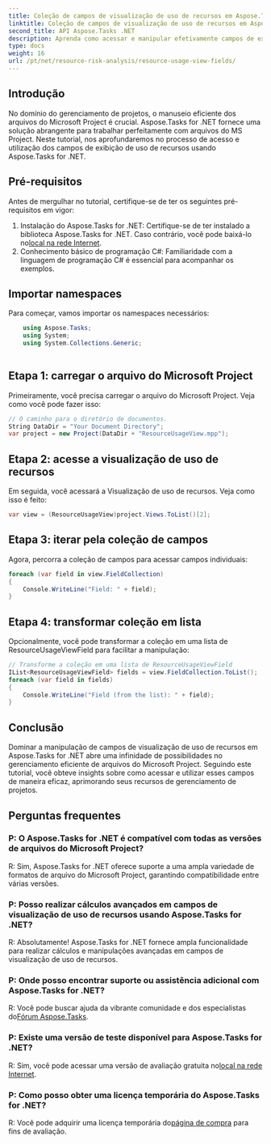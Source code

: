 ```yaml
---
title: Coleção de campos de visualização de uso de recursos em Aspose.Tasks
linktitle: Coleção de campos de visualização de uso de recursos em Aspose.Tasks
second_title: API Aspose.Tasks .NET
description: Aprenda como acessar e manipular efetivamente campos de exibição de uso de recursos em arquivos do Microsoft Project usando Aspose.Tasks for .NET.
type: docs
weight: 16
url: /pt/net/resource-risk-analysis/resource-usage-view-fields/
---
```

## Introdução
No domínio do gerenciamento de projetos, o manuseio eficiente dos arquivos do Microsoft Project é crucial. Aspose.Tasks for .NET fornece uma solução abrangente para trabalhar perfeitamente com arquivos do MS Project. Neste tutorial, nos aprofundaremos no processo de acesso e utilização dos campos de exibição de uso de recursos usando Aspose.Tasks for .NET.
## Pré-requisitos
Antes de mergulhar no tutorial, certifique-se de ter os seguintes pré-requisitos em vigor:
1.  Instalação do Aspose.Tasks for .NET: Certifique-se de ter instalado a biblioteca Aspose.Tasks for .NET. Caso contrário, você pode baixá-lo no[local na rede Internet](https://releases.aspose.com/tasks/net/).
2. Conhecimento básico de programação C#: Familiaridade com a linguagem de programação C# é essencial para acompanhar os exemplos.

## Importar namespaces
Para começar, vamos importar os namespaces necessários:
```csharp
    using Aspose.Tasks;
    using System;
    using System.Collections.Generic;
    
```

## Etapa 1: carregar o arquivo do Microsoft Project
Primeiramente, você precisa carregar o arquivo do Microsoft Project. Veja como você pode fazer isso:
```csharp
// O caminho para o diretório de documentos.
String DataDir = "Your Document Directory";
var project = new Project(DataDir + "ResourceUsageView.mpp");
```
## Etapa 2: acesse a visualização de uso de recursos
Em seguida, você acessará a Visualização de uso de recursos. Veja como isso é feito:
```csharp
var view = (ResourceUsageView)project.Views.ToList()[2];
```
## Etapa 3: iterar pela coleção de campos
Agora, percorra a coleção de campos para acessar campos individuais:
```csharp
foreach (var field in view.FieldCollection)
{
    Console.WriteLine("Field: " + field);
}
```
## Etapa 4: transformar coleção em lista
Opcionalmente, você pode transformar a coleção em uma lista de ResourceUsageViewField para facilitar a manipulação:
```csharp
// Transforme a coleção em uma lista de ResourceUsageViewField
IList<ResourceUsageViewField> fields = view.FieldCollection.ToList();
foreach (var field in fields)
{
    Console.WriteLine("Field (from the list): " + field);
}
```

## Conclusão
Dominar a manipulação de campos de visualização de uso de recursos em Aspose.Tasks for .NET abre uma infinidade de possibilidades no gerenciamento eficiente de arquivos do Microsoft Project. Seguindo este tutorial, você obteve insights sobre como acessar e utilizar esses campos de maneira eficaz, aprimorando seus recursos de gerenciamento de projetos.
## Perguntas frequentes
### P: O Aspose.Tasks for .NET é compatível com todas as versões de arquivos do Microsoft Project?
R: Sim, Aspose.Tasks for .NET oferece suporte a uma ampla variedade de formatos de arquivo do Microsoft Project, garantindo compatibilidade entre várias versões.
### P: Posso realizar cálculos avançados em campos de visualização de uso de recursos usando Aspose.Tasks for .NET?
R: Absolutamente! Aspose.Tasks for .NET fornece ampla funcionalidade para realizar cálculos e manipulações avançadas em campos de visualização de uso de recursos.
### P: Onde posso encontrar suporte ou assistência adicional com Aspose.Tasks for .NET?
 R: Você pode buscar ajuda da vibrante comunidade e dos especialistas do[Fórum Aspose.Tasks](https://forum.aspose.com/c/tasks/15).
### P: Existe uma versão de teste disponível para Aspose.Tasks for .NET?
 R: Sim, você pode acessar uma versão de avaliação gratuita no[local na rede Internet](https://releases.aspose.com/).
### P: Como posso obter uma licença temporária do Aspose.Tasks for .NET?
 R: Você pode adquirir uma licença temporária do[página de compra](https://purchase.aspose.com/temporary-license/) para fins de avaliação.